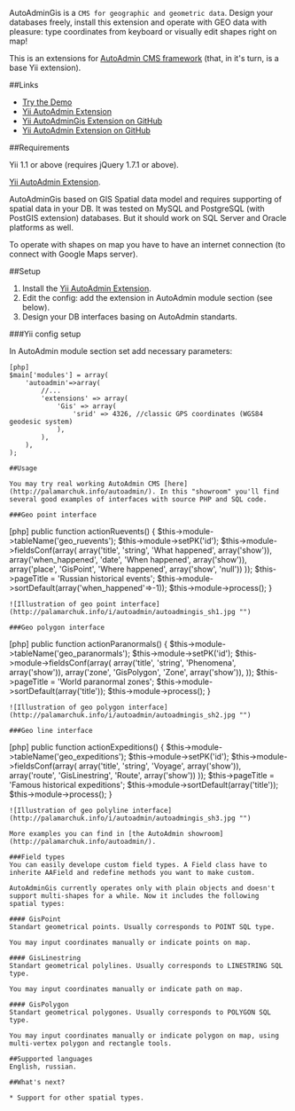AutoAdminGis is a `CMS for geographic and geometric data`. Design your databases freely, install this extension and operate with GEO data with pleasure: type coordinates from keyboard or visually edit shapes right on map!

This is an extensions for [AutoAdmin CMS framework](http://www.yiiframework.com/extension/autoadmin/) (that, in it's turn, is a base Yii extension).

##Links

* [Try the Demo](http://palamarchuk.info/autoadmin/)
* [Yii AutoAdmin Extension](http://www.yiiframework.com/extension/autoadmin/)
* [Yii AutoAdminGis Extension on GitHub](https://github.com/vintage-dreamer/Gis-AutoAdmin-Yii-Extension)
* [Yii AutoAdmin Extension on GitHub](https://github.com/vintage-dreamer/AutoAdmin-Yii-Extension)

##Requirements

Yii 1.1 or above (requires jQuery 1.7.1 or above).

[Yii AutoAdmin Extension](http://www.yiiframework.com/extension/autoadmin/).

AutoAdminGis based on GIS Spatial data model and requires supporting of spatial data in your DB. It was tested on MySQL and PostgreSQL (with PostGIS extension) databases. But it should work on SQL Server and Oracle platforms as well. 

To operate with shapes on map you have to have an internet connection (to connect with Google Maps server).

##Setup

1. Install the [Yii AutoAdmin Extension](http://www.yiiframework.com/extension/autoadmin/).
2. Edit the config: add the extension in AutoAdmin module section (see below).
3. Design your DB interfaces basing on AutoAdmin standarts.

###Yii config setup

In AutoAdmin module section set add necessary parameters:
~~~
[php]
$main['modules'] = array(
	'autoadmin'=>array(
		//...
		'extensions' => array(
			'Gis' => array(
				'srid' => 4326,	//classic GPS coordinates (WGS84 geodesic system)
			),
		),
	),
);

##Usage

You may try real working AutoAdmin CMS [here](http://palamarchuk.info/autoadmin/). In this "showroom" you'll find several good examples of interfaces with source PHP and SQL code.

###Geo point interface
~~~
[php]
	public function actionRuevents()
	{
		$this->module->tableName('geo_ruevents');
		$this->module->setPK('id');
		$this->module->fieldsConf(array(
				array('title', 'string', 'What happened', array('show')),
				array('when_happened', 'date', 'When happened', array('show')),
				array('place', 'GisPoint', 'Where happened', array('show', 'null'))
			));
		$this->pageTitle = 'Russian historical events';
		$this->module->sortDefault(array('when_happened'=>-1));
		$this->module->process();
	}
~~~
![Illustration of geo point interface](http://palamarchuk.info/i/autoadmin/autoadmingis_sh1.jpg "")

###Geo polygon interface
~~~
[php]
	public function actionParanormals()
	{
		$this->module->tableName('geo_paranormals');
		$this->module->setPK('id');
		$this->module->fieldsConf(array(
				array('title', 'string', 'Phenomena', array('show')),
				array('zone', 'GisPolygon', 'Zone', array('show')),
			));
		$this->pageTitle = 'World paranormal zones';
		$this->module->sortDefault(array('title'));
		$this->module->process();
	}
~~~
![Illustration of geo polygon interface](http://palamarchuk.info/i/autoadmin/autoadmingis_sh2.jpg "")

###Geo line interface
~~~
[php]
	public function actionExpeditions()
	{
		$this->module->tableName('geo_expeditions');
		$this->module->setPK('id');
		$this->module->fieldsConf(array(
				array('title', 'string', 'Voyage', array('show')),
				array('route', 'GisLinestring', 'Route', array('show'))
			));
		$this->pageTitle = 'Famous historical expeditions';
		$this->module->sortDefault(array('title'));
		$this->module->process();
	}
~~~
![Illustration of geo polyline interface](http://palamarchuk.info/i/autoadmin/autoadmingis_sh3.jpg "")

More examples you can find in [the AutoAdmin showroom](http://palamarchuk.info/autoadmin/).

###Field types
You can easily develope custom field types. A Field class have to inherite AAField and redefine methods you want to make custom.

AutoAdminGis currently operates only with plain objects and doesn't support multi-shapes for a while. Now it includes the following spatial types:

#### GisPoint
Standart geometrical points. Usually corresponds to POINT SQL type.

You may input coordinates manually or indicate points on map.

#### GisLinestring
Standart geometrical polylines. Usually corresponds to LINESTRING SQL type.

You may input coordinates manually or indicate path on map.

#### GisPolygon
Standart geometrical polygones. Usually corresponds to POLYGON SQL type.

You may input coordinates manually or indicate polygon on map, using multi-vertex polygon and rectangle tools.

##Supported languages
English, russian.

##What's next?

* Support for other spatial types.
